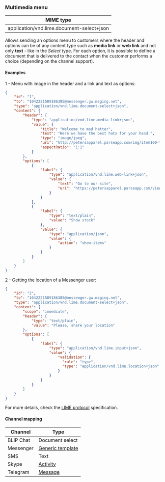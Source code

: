 ### Multimedia menu
| MIME type                                 |
|-------------------------------------------|
| application/vnd.lime.document-select+json |

Allows sending an options menu to customers where the header and options can be of any content type such as **media link** or **web link** and not only **text** - like in the *Select* type. For each option, it is possible to define a document that is delivered to the contact when the customer performs a choice (depending on the channel support).

#### Examples

1 - Menu with image in the header and a link and text as options:
```json
{
    "id": "1",
    "to": "1042221589186385@messenger.gw.msging.net",
    "type": "application/vnd.lime.document-select+json",
    "content": {
        "header": {
            "type": "application/vnd.lime.media-link+json",
            "value": {
                "title": "Welcome to mad hatter",
                "text": "Here we have the best hats for your head.",
                "type": "image/jpeg",
                "uri": "http://petersapparel.parseapp.com/img/item100-thumb.png",
                "aspectRatio": "1:1"
            }
        },
        "options": [
            {
                "label": {
                    "type": "application/vnd.lime.web-link+json",
                    "value": {
                        "text": "Go to our site",
                        "uri": "https://petersapparel.parseapp.com/view_item?item_id=100"
                    }
                }
            },
            {
                "label": {
                    "type": "text/plain",
                    "value": "Show stock"
                },
                "value": {
                    "type": "application/json",
                    "value": {
                        "action": "show-items"
                    }
                }
            }
        ]
    }
}
```

2 - Getting the location of a Messenger user:
```json
{
    "id": "2",
    "to": "1042221589186385@messenger.gw.msging.net",
    "type": "application/vnd.lime.document-select+json",
    "content": {
        "scope": "immediate",
        "header": {
            "type": "text/plain",
            "value": "Please, share your location"
        },
        "options": [
            {
                "label": {
                    "type": "application/vnd.lime.input+json",
                    "value": {                      
                        "validation": {
                          "rule": "type",
                          "type": "application/vnd.lime.location+json"
                        } 
                    }
                }
            }
        ]
    }
}
```

For more details, check the [LIME protocol](http://limeprotocol.org/content-types.html#document-select) specification.

#### Channel mapping

| Channel            | Type                    | 
|--------------------|-------------------------|
| BLiP Chat          | Document select         |
| Messenger          | [Generic template](https://developers.facebook.com/docs/messenger-platform/send-api-reference/generic-template)|
| SMS                | Text                   |
| Skype              | [Activity](https://docs.botframework.com/en-us/skype/chat/#sending-messages-1)|
| Telegram           | [Message](https://core.telegram.org/bots/api#message)|

